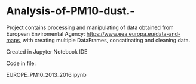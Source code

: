 # Analysis-of-PM10-dust.-

Project contains processing and manipulating of data obtained from European Enviromental Agency: https://www.eea.europa.eu/data-and-maps, with creating multiple DataFrames, concatinating and cleaning data.

Created in Jupyter Notebook IDE

Code in file:

EUROPE_PM10_2013_2016.ipynb
